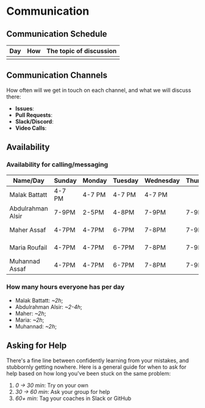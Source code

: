 # Communication

## Communication Schedule

| Day | How | The topic of discussion |
|-----------|------|-------------------------|
| | | |

## Communication Channels

How often will we get in touch on each channel, and what we will discuss there:

- **Issues**:
- **Pull Requests**:
- **Slack/Discord**:
- **Video Calls**:

## Availability

### Availability for calling/messaging

| Name/Day | Sunday | Monday | Tuesday | Wednesday| Thursday | Friday | Saturday|
|--------------|--------|---------|----------|----------|--------|-------|------|
| Malak Battatt| 4-7 PM| 4-7 PM | 4-7 PM | 4-7 PM | | | |
| Abdulrahman Alsir| 7-9PM| 2-5PM | 4-8PM | 7-9PM | 7-9PM | 6-8PM | 6-8PM |
| Maher Assaf | 4-7PM| 4-7PM | 6-7PM | 7-8PM | 7-9PM | 6-8PM | 6-8PM |
| Maria Roufail | 4-7PM| 4-7PM | 6-7PM | 7-8PM | 7-9PM | 6-8PM | 6-8PM |
| Muhannad Assaf | 4-7PM| 4-7PM | 6-7PM | 7-8PM | 7-9PM | 6-8PM | 6-8PM |

### How many hours everyone has per day

- Malak Battatt: _~2h_;
- Abdulrahman Alsir: _~2-4h_;
- Maher: _~2h_;
- Maria: _~2h_;
- Muhannad: _~2h_;

## Asking for Help

There's a fine line between confidently learning from your mistakes, and
stubbornly getting nowhere. Here is a general guide for when to ask for help
based on how long you've been stuck on the same problem:

1. _0 -> 30 min_: Try on your own
2. _30 -> 60 min_: Ask your group for help
3. _60+ min_: Tag your coaches in Slack or GitHub
